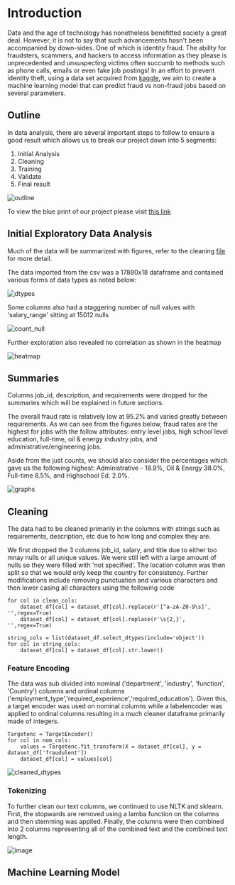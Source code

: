 # Introduction

Data and the age of technology has nonetheless benefitted society a great deal. However, it is not to say that such advancements hasn't been accompanied by down-sides. One of which is identity fraud. The ability for fraudsters, scammers, and hackers to access information as they please is unprecedented and unsuspecting victims often succumb to methods such as phone calls, emails or even fake job postings! In an effort to prevent identity theft, using a data set acquired from [kaggle](https://www.kaggle.com/datasets/shivamb/real-or-fake-fake-jobposting-prediction), we aim to create a machine learning model that can predict fraud vs non-fraud jobs based on several parameters.



## Outline

In data analysis, there are several important steps to follow to ensure a good result which allows us to break our project down into 5 segments:

1. Initial Analysis
2. Cleaning
3. Training
4. Validate
5. Final result

![outline](https://user-images.githubusercontent.com/100324759/182724518-8b1d7de3-b421-4c71-8e63-b355caee50da.PNG)

To view the blue print of our project please visit [this link](https://docs.google.com/presentation/d/1v73JqSy9JSMub6i1UreA3L4CD9q1c_3ZiC92hr3AVbY/edit#slide=id.p)

## Initial Exploratory Data Analysis

Much of the data will be summarized with figures, refer to the cleaning [file](Uncleaned_Data_Analysis.ipynb) for more detail.

The data imported from the csv was a 17880x18 dataframe and contained various forms of data types as noted below:

![dtypes](https://user-images.githubusercontent.com/100324759/182724852-ebcc0c92-ab1c-4fc3-a90b-ebdbdc867353.PNG)

Some columns also had a staggering number of null values with 'salary_range' sitting at 15012 nulls

![count_null](https://user-images.githubusercontent.com/100324759/182725135-b4e05257-8133-49fe-ae52-68cb1d6e1a84.PNG)

Further exploration also revealed no correlation as shown in the heatmap

![heatmap](https://user-images.githubusercontent.com/100324759/182725759-5a461302-0b12-4871-810d-ff0fdd35fa83.PNG)

## Summaries

Columns job_id, description, and requirements were dropped for the summaries which will be explained in future sections.

The overall fraud rate is relatively low at 95.2% and varied greatly between requirements. As we can see from the figures below, fraud rates are the highest for jobs with the follow attributes: entry level jobs, high school level education, full-time, oil & energy industry jobs, and administrative/engineering jobs.

Aside from the just counts, we should also consider the percentages which gave us the following highest: Administrative - 18.9%, Oil & Energy 38.0%, Full-time 8.5%, and Highschool Ed. 2.0%.

![graphs](https://user-images.githubusercontent.com/100324759/182728992-071a9604-9e23-4d5b-a752-bef23f18eab8.PNG)

## Cleaning

The data had to be cleaned primarily in the columns with strings such as requirements, description, etc due to how long and complex they are. 

We first dropped the 3 columns job_id, salary, and title due to either too mnay nulls or all unique values. We were still left with a large amount of nulls so they were filled with 'not specified'. The location column was then split so that we would only keep the country for consistency. Further modifications include removing punctuation and various characters and then lower casing all characters using the following code
```
for col in clean_cols:
    dataset_df[col] = dataset_df[col].replace(r'[^a-zA-Z0-9\s]', '',regex=True)
    dataset_df[col] = dataset_df[col].replace(r'\s{2,}', '',regex=True)
    
string_cols = list(dataset_df.select_dtypes(include='object'))
for col in string_cols:
    dataset_df[col] = dataset_df[col].str.lower()
```
### Feature Encoding

The data was sub divided into nominal ('department', 'industry', 'function', 'Country') columns and ordinal columns ('employment_type','required_experience','required_education'). Given this, a target encoder was used on nominal columns while a labelencoder was applied to ordinal columns resulting in a much cleaner dataframe primarily made of integers. 
```
Targetenc = TargetEncoder()
for col in nom_cols:
    values = Targetenc.fit_transform(X = dataset_df[col], y = dataset_df['fraudulent'])
    dataset_df[col] = values[col]
```
![cleaned_dtypes](https://user-images.githubusercontent.com/100324759/182904854-016c9b4b-b6ec-41fe-af45-ee91833976ca.PNG)

### Tokenizing

To further clean our text columns, we continued to use NLTK and sklearn. First, the stopwards are removed using a lamba function on the columns and then stemming was applied. Finally, the columns were then combined into 2 columns representing all of the combined text and the combined text length.

![image](https://user-images.githubusercontent.com/100324759/182908382-a62976ee-2d7c-4c1d-b966-226e97c855d5.png)

## Machine Learning Model
